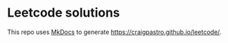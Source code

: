 # Leetcode solutions

This repo uses [MkDocs](https://www.mkdocs.org/) to generate https://craigpastro.github.io/leetcode/.
